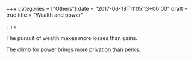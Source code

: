 +++
categories = ["Others"]
date = "2017-06-18T11:05:13+00:00"
draft = true
title = "Wealth and power"

+++


The pursuit of wealth makes more losses than gains.

The climb for power brings more privation than perks.